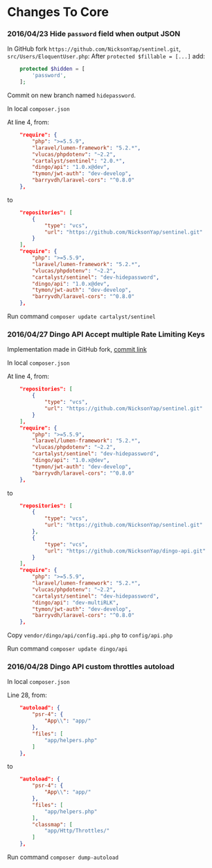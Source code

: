 # Changes To Core

### 2016/04/23 Hide `password` field when output JSON


In GitHub fork `https://github.com/NicksonYap/sentinel.git`, `src/Users/EloquentUser.php`:
After `protected $fillable = [...]` add:

```php
    protected $hidden = [
        'password',
    ];
```
Commit on new branch named `hidepassword`.

In local `composer.json`

At line 4, from:

```json
    "require": {
        "php": ">=5.5.9",
        "laravel/lumen-framework": "5.2.*",
        "vlucas/phpdotenv": "~2.2",
        "cartalyst/sentinel": "2.0.*",
        "dingo/api": "1.0.x@dev",
        "tymon/jwt-auth": "dev-develop",
        "barryvdh/laravel-cors": "^0.8.0"
    },
```
to

```json
    "repositories": [
        {
            "type": "vcs",
            "url": "https://github.com/NicksonYap/sentinel.git"
        }
    ],
    "require": {
        "php": ">=5.5.9",
        "laravel/lumen-framework": "5.2.*",
        "vlucas/phpdotenv": "~2.2",
        "cartalyst/sentinel": "dev-hidepassword",
        "dingo/api": "1.0.x@dev",
        "tymon/jwt-auth": "dev-develop",
        "barryvdh/laravel-cors": "^0.8.0"
    },
```
Run command `composer update cartalyst/sentinel`

### 2016/04/27 Dingo API Accept multiple Rate Limiting Keys

Implementation made in GitHub fork, [commit link](https://github.com/NicksonYap/dingo-api/commit/e6db8797603908fc3d3e4e240812b0923a3a41a0)

In local `composer.json`

At line 4, from:

```json
    "repositories": [
        {
            "type": "vcs",
            "url": "https://github.com/NicksonYap/sentinel.git"
        }
    ],
    "require": {
        "php": ">=5.5.9",
        "laravel/lumen-framework": "5.2.*",
        "vlucas/phpdotenv": "~2.2",
        "cartalyst/sentinel": "dev-hidepassword",
        "dingo/api": "1.0.x@dev",
        "tymon/jwt-auth": "dev-develop",
        "barryvdh/laravel-cors": "^0.8.0"
    },
```
to

```json
    "repositories": [
        {
            "type": "vcs",
            "url": "https://github.com/NicksonYap/sentinel.git"
        },
        {
            "type": "vcs",
            "url": "https://github.com/NicksonYap/dingo-api.git"
        }
    ],
    "require": {
        "php": ">=5.5.9",
        "laravel/lumen-framework": "5.2.*",
        "vlucas/phpdotenv": "~2.2",
        "cartalyst/sentinel": "dev-hidepassword",
        "dingo/api": "dev-multiRLK",
        "tymon/jwt-auth": "dev-develop",
        "barryvdh/laravel-cors": "^0.8.0"
    },
```

Copy `vendor/dingo/api/config.api.php` to `config/api.php`

Run command `composer update dingo/api`

### 2016/04/28 Dingo API custom throttles autoload

In local `composer.json`

Line 28, from:

```json
    "autoload": {
        "psr-4": {
            "App\\": "app/"
        },
        "files": [
            "app/helpers.php"
        ]
    },
```
to

```json
    "autoload": {
        "psr-4": {
            "App\\": "app/"
        },
        "files": [
            "app/helpers.php"
        ],
        "classmap": [
            "app/Http/Throttles/"
        ]
    },
```


Run command `composer dump-autoload`